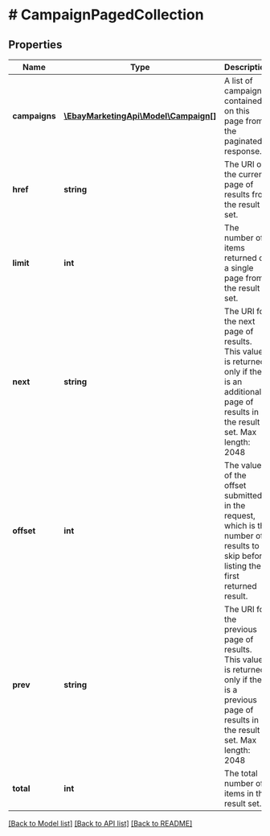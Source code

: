 # # CampaignPagedCollection

## Properties

Name | Type | Description | Notes
------------ | ------------- | ------------- | -------------
**campaigns** | [**\EbayMarketingApi\Model\Campaign[]**](Campaign.md) | A list of campaigns contained on this page from the paginated response. | [optional] 
**href** | **string** | The URI of the current page of results from the result set. | [optional] 
**limit** | **int** | The number of items returned on a single page from the result set. | [optional] 
**next** | **string** | The URI for the next page of results. This value is returned only if there is an additional page of results in the result set. Max length: 2048 | [optional] 
**offset** | **int** | The value of the offset submitted in the request, which is the number of results to skip before listing the first returned result. | [optional] 
**prev** | **string** | The URI for the previous page of results. This value is returned only if there is a previous page of results in the result set. Max length: 2048 | [optional] 
**total** | **int** | The total number of items in the result set. | [optional] 

[[Back to Model list]](../../README.md#documentation-for-models) [[Back to API list]](../../README.md#documentation-for-api-endpoints) [[Back to README]](../../README.md)


